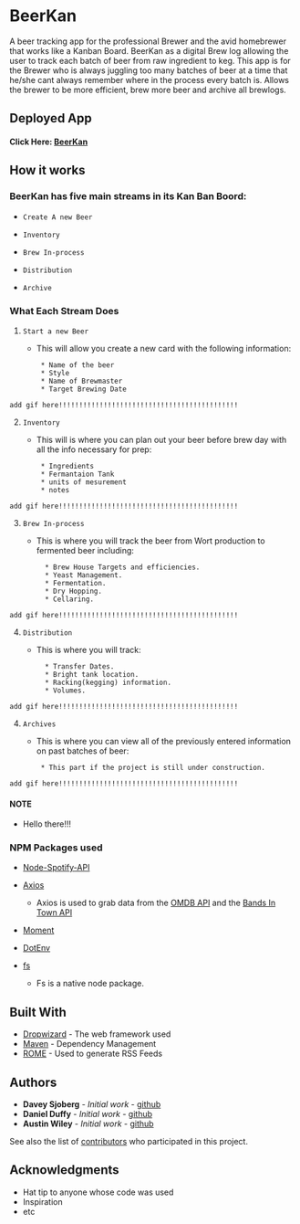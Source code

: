 # BeerKan

A beer tracking app for the professional Brewer and the avid homebrewer that works like a Kanban Board.  BeerKan as a digital Brew log allowing the user to track each batch of beer from raw ingredient to keg. This app is for the Brewer who is always juggling too many batches of beer at a time that he/she cant always remember where in the process every batch is.  Allows the brewer to be more efficient, brew more beer and archive all brewlogs.

## Deployed App

#### Click Here: [BeerKan](https://cryptic-fjord-74772.herokuapp.com/)
##

## How it works

### BeerKan has five main streams in its Kan Ban Boord:

   * `Create A new Beer`

   * `Inventory`

   * `Brew In-process`

   * `Distribution`
   
   * `Archive`

### What Each Stream Does

1. `Start a new Beer`

   * This will allow you create a new card with the following information:

      ```
       * Name of the beer
       * Style
       * Name of Brewmaster
       * Target Brewing Date
      ```
  `add gif here!!!!!!!!!!!!!!!!!!!!!!!!!!!!!!!!!!!!!!!!!!!!`
  
2. `Inventory`

   * This will is where you can plan out your beer before brew day with all the info necessary for prep:

      ```
       * Ingredients
       * Fermantaion Tank 
       * units of mesurement
       * notes
     ```
  `add gif here!!!!!!!!!!!!!!!!!!!!!!!!!!!!!!!!!!!!!!!!!!!!`
  
3. `Brew In-process`

   * This is where you will track the beer from Wort production to fermented beer including:

     ```
       * Brew House Targets and efficiencies.
       * Yeast Management.
       * Fermentation.
       * Dry Hopping.
       * Cellaring.
     ```
  `add gif here!!!!!!!!!!!!!!!!!!!!!!!!!!!!!!!!!!!!!!!!!!!!`
  
4. `Distribution`

   * This is where you will track:

     ```
       * Transfer Dates.
       * Bright tank location.
       * Racking(kegging) information.
       * Volumes.
     ```
  `add gif here!!!!!!!!!!!!!!!!!!!!!!!!!!!!!!!!!!!!!!!!!!!!`

4. `Archives`

   * This is where you can view all of the previously entered information on past batches of beer:

     ```
      * This part if the project is still under construction.
     ```
      

  `add gif here!!!!!!!!!!!!!!!!!!!!!!!!!!!!!!!!!!!!!!!!!!!!`

 #### NOTE
 * Hello there!!!

### NPM Packages used

   * [Node-Spotify-API](https://www.npmjs.com/package/node-spotify-api)

   * [Axios](https://www.npmjs.com/package/axios)

     * Axios is used to grab data from the [OMDB API](http://www.omdbapi.com) and the [Bands In Town API](http://www.artists.bandsintown.com/bandsintown-api)

   * [Moment](https://www.npmjs.com/package/moment)

   * [DotEnv](https://www.npmjs.com/package/dotenv)

   * [fs](https://www.npmjs.com/package/file-system)
      * Fs is a native node package.

## Built With

* [Dropwizard](http://www.dropwizard.io/1.0.2/docs/) - The web framework used
* [Maven](https://maven.apache.org/) - Dependency Management
* [ROME](https://rometools.github.io/rome/) - Used to generate RSS Feeds

## Authors

* **Davey Sjoberg** - *Initial work* - [github](https://github.com/daveysjobey)
* **Daniel Duffy** - *Initial work* - [github](https://github.com/dpd1208)
* **Austin Wiley** - *Initial work* - [github](https://gist.github.com/AustinWiley)

See also the list of [contributors](https://github.com/daveysjobey/brewIQ/graphs/contributors) who participated in this project.

## Acknowledgments

* Hat tip to anyone whose code was used
* Inspiration
* etc
